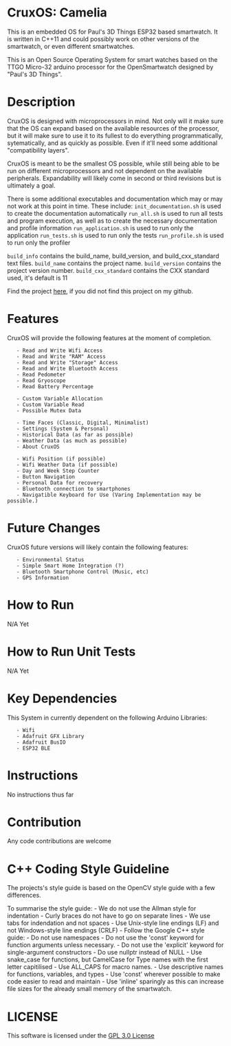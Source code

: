 # CruxOS: Camelia
This is an embedded OS for Paul's 3D Things ESP32 based smartwatch. It is written
in C++11 and could possibly work on other versions of the smartwatch, or even
different smartwatches.

This is an Open Source Operating System for smart watches based on the TTGO Micro-32 arduino processor for the OpenSmartwatch designed by "Paul's 3D Things".

# Description
CruxOS is designed with microprocessors in mind. Not only will it make sure that the OS can expand based on the available resources of the processor, but it will make sure to use it to its fullest to do everything programmatically, sytematically, and as quickly as possible. Even if it'll need some additional "compatibility layers".

CruxOS is meant to be the smallest OS possible, while still being able to be run on different microprocessors and not dependent on the available peripherals. Expandability will likely come in second or third revisions but is ultimately a goal.

There is some additional executables and documentation which may or may not work at this point in time. These include:
<code>init_documentation.sh</code> is used to create the documentation automatically
<code>run_all.sh</code> is used to run all tests and program execution, as well as to create the necessary documentation and profile information
<code>run_application.sh</code> is used to run only the application
<code>run_tests.sh</code> is used to run only the tests
<code>run_profile.sh</code> is used to run only the profiler

<code>build_info</code> contains the build_name, build_version, and build_cxx_standard text files.
<code>build_name</code> contains the project name. 
<code>build_version</code> contains the project version number. 
<code>build_cxx_standard</code> contains the CXX standard used, it's default is 11

Find the project [here](https://github.com/BenrickSmit/CruxOS), if you did not find this project on my github.

# Features
CruxOS will provide the following features at the moment of completion.
```
   - Read and Write Wifi Access
   - Read and Write "RAM" Access
   - Read and Write "Storage" Access
   - Read and Write Bluetooth Access
   - Read Pedometer
   - Read Gryoscope
   - Read Battery Percentage
    
   - Custom Variable Allocation
   - Custom Variable Read
   - Possible Mutex Data
    
   - Time Faces (Classic, Digital, Minimalist)
   - Settings (System & Personal)
   - Historical Data (as far as possible)
   - Weather Data (as much as possible)
   - About CruxOS
    
   - Wifi Position (if possible)
   - Wifi Weather Data (if possible)
   - Day and Week Step Counter
   - Button Navigation
   - Personal Data for recovery
   - Bluetooth connection to smartphones
   - Navigatible Keyboard for Use (Varing Implementation may be possible.)
```
  
  

# Future Changes
CruxOS future versions will likely contain the following features:
```
   - Environmental Status
   - Simple Smart Home Integration (?)
   - Bluetooth Smartphone Control (Music, etc)
   - GPS Information
```


# How to Run
N/A Yet

# How to Run Unit Tests
N/A Yet

# Key Dependencies
This System in currently dependent on the following Arduino Libraries:
```  
   - Wifi
   - Adafruit GFX Library
   - Adafruit BusIO
   - ESP32 BLE
```


# Instructions
No instructions thus far

# Contribution
Any code contributions are welcome

# C++ Coding Style Guideline
The projects's style guide is based on the OpenCV style guide with a few 
differences.

To summarise the style guide:
    -   We do not use the Allman style for indentation - Curly braces do not have
        to go on separate lines
    -   We use tabs for indendation and not spaces
    -   Use Unix-style line endings (LF) and not Windows-style line endings (CRLF)
    -   Follow the Google C++ style guide:
        -   Do not use namespaces
        -   Do not use the 'const' keyword for function arguments unless 
            necessary.
        -   Do not use the 'explicit' keyword for single-argument constructors
    -   Do  use nullptr instead of NULL
    -   Use snake_case for functions, but CamelCase for Type names with the 
        first letter capitilised
    -   Use ALL_CAPS for macro names.
    -   Use descriptive names for functions, variables, and types
    -   Use 'const' wherever possible to make code easier to read and maintain
    -   Use 'inline' sparingly as this can increase file sizes for the already
        small memory of the smartwatch.


# LICENSE
This software is licensed under the [GPL 3.0 License](LICENSE)
